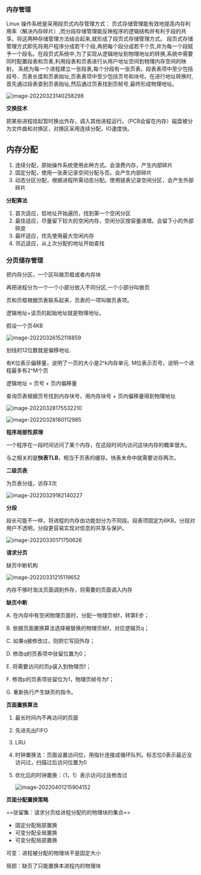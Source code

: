 ### 内存管理

Linux 操作系统是采用段页式内存管理方式： 页式存储管理能有效地提高内存利用率（解决内存碎片）,而分段存储管理能反映程序的逻辑结构并有利于段的共享。将这两种存储管理方法结合起来,就形成了段页式存储管理方式。 段页式存储管理方式即先将用户程序分成若干个段,再把每个段分成若干个页,并为每一个段赋予一个段名。在段页式系统中,为了实现从逻辑地址到物理地址的转换,系统中需要同时配置段表和页表,利用段表和页表进行从用户地址空间到物理内存空间的映射。 系统为每一个进程建立一张段表,每个分段有一张页表。段表表项中至少包括段号、页表长度和页表始址,页表表项中至少包括页号和块号。在进行地址转换时,首先通过段表查到页表始址,然后通过页表找到页帧号,最终形成物理地址。

![image-20220323140258298](E:\学习笔记\typora\img\image-20220323140258298.png)

**交换技术**

把某些进程挂起暂时换出外存，调入其他进程运行。（PCB会留在内存）磁盘被分为文件曲和对换区，对换区采用连续分配，IO速度快。

## 内存分配

1. 连续分配，原始操作系统使用此种方式。会浪费内存，产生内部碎片
2. 固定分配，使用一张表记录空间分配与否。会产生内部碎片
3. 动态分区分配，根据进程所需动态分配。使用链表记录空闲分区，会产生外部碎片

**分配算法**

1. 首次适应，低地址开始遍历，找到第一个空闲分区
2. 最佳适应，尽量留下较大的空闲内存，空闲分区按容量递增。会留下小的外部碎皮
3. 最坏适应，优先使用最大空闲内存
4. 邻近适应，从上次分配的地址开始查找

### 分页储存管理

把内存分区，一个区叫做页框或者内存块

再把进程分为一个一个小部分放入不同分区,一个小部分叫做页

页和页框根据页表联系起来，页表的一项叫做页表项。

逻辑地址+该页的起始地址就是物理地址。

假设一个页4KB

![image-20220326152118859](E:\学习笔记\typora\img\image-20220326152118859.png)

划线的12位数就是偏移地址.

有K位表示偏移量，说明了一页的大小是2^k内存单元. M位表示页号，说明一个进程最多有2^M个页

逻辑地址 = 页号 + 页内偏移量

查询页表根据页号找到内存块号，用内存块号 + 页内偏移量得到物理地址

![image-20220328175532210](E:\学习笔记\typora\img\image-20220328175532210.png)

![image-20220328180112985](E:\学习笔记\typora\img\image-20220328180112985.png)

**程序局部性原理**

一个程序在一段时间访问了某个内存，在这段时间内访问这块内存的概率很大。

与之相关的是**快表TLB**，相当于页表的缓存。快表未命中就需要访存两次。

**二级页表**

为页表分组，访存3次

![image-20220329182140227](E:\学习笔记\typora\img\image-20220329182140227.png)

**分段**

段长可能不一样，将进程的内存由功能划分为不同段。段表项固定为6KB。分段对用户不透明，分段更容易实现对信息的共享与保护。

![image-20220330171750626](E:\学习笔记\typora\img\image-20220330171750626.png)

**请求分页**

缺页中断机构

![image-20220331215119652](E:\学习笔记\typora\img\image-20220331215119652.png)

内存不够时淘汰页面调到外存，将需要的页面调入内存

**缺页中断**

 A. 在内存中有空闲物理页面时，分配一物理页帧f，转第E步；

  B. 依据页面置换算法选择被替换的物理页帧f，对应逻辑页q；

  C. 如果q被修改过，则把它写回外存；

  D. 修改q的页表项中驻留位置为0；

  E. 将需要访问的页p装入到物理页f；

  F. 修改p的页表项驻留位为1，物理页帧号为f；

  G. 重新执行产生缺页的指令。

**页面置换算法**

1. 最长时间内不再访问的页面

2. 先进先出FIFO

3. LRU

4. 时钟置换法：页面设置访问位，用指针连接成循环队列。标志位0表示最近没访问过，扫描过后访问位置为0

5. 优化后的时钟置换：（1，1）表示访问过且修改过

   ![image-20220401215904152](E:\学习笔记\typora\img\image-20220401215904152.png)

**页面分配置换策略**

==驻留集：请求分页给进程分配的的物理块的集合==

- 固定分配局部置换
- 可变分配全局置换
- 可变分配局部置换

可变：进程被分配的物理块不是固定大小

局部：缺页了只能置换本进程内的物理块
